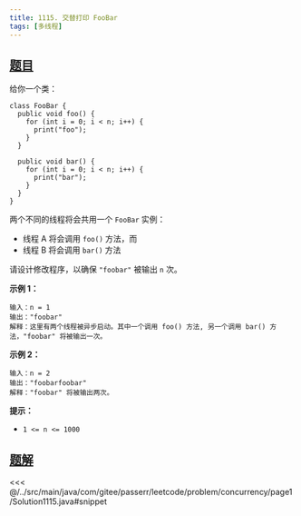 ```yaml
---
title: 1115. 交替打印 FooBar
tags: [多线程]
---
```



## [题目](https://leetcode.cn/problems/print-foobar-alternately/)
给你一个类：

```
class FooBar {
  public void foo() {
    for (int i = 0; i < n; i++) {
      print("foo");
    }
  }

  public void bar() {
    for (int i = 0; i < n; i++) {
      print("bar");
    }
  }
}
```

两个不同的线程将会共用一个 `FooBar` 实例：

* 线程 A 将会调用 `foo()` 方法，而
* 线程 B 将会调用 `bar()` 方法

请设计修改程序，以确保 `"foobar"` 被输出 `n` 次。

**示例 1：**

```
输入：n = 1
输出："foobar"
解释：这里有两个线程被异步启动。其中一个调用 foo() 方法, 另一个调用 bar() 方法，"foobar" 将被输出一次。
```

**示例 2：**

```
输入：n = 2
输出："foobarfoobar"
解释："foobar" 将被输出两次。
```

**提示：**

* `1 <= n <= 1000`


## [题解](https://github.com/PasseRR/JavaLeetCode/blob/master/src/main/java/com/gitee/passerr/leetcode/problem/concurrency/page1/Solution1115.java)

<<< @/../src/main/java/com/gitee/passerr/leetcode/problem/concurrency/page1/Solution1115.java#snippet

